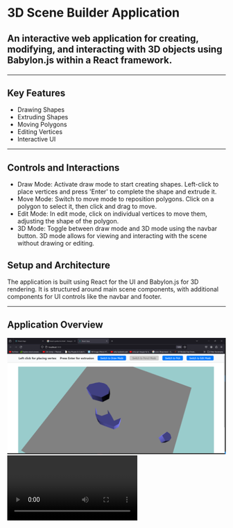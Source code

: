 <!DOCTYPE html>
<html lang="en">
<body>
    <div class="container">
        <h1>3D Scene Builder Application</h1>
        <h2>An interactive web application for creating, modifying, and interacting with 3D objects using Babylon.js within a React framework.</p>
        <hr>
        <h2>Key Features</h2>
        <ul>
            <li>Drawing Shapes</li>
            <li>Extruding Shapes</li>
            <li>Moving Polygons</li>
            <li>Editing Vertices</li>
            <li>Interactive UI</li>
        </ul>
        <hr>
        <h2>Controls and Interactions</h2>
        <ul>
            <li>Draw Mode: Activate draw mode to start creating shapes. Left-click to place vertices and press 'Enter' to complete the shape and extrude it.</li>
            <li>Move Mode: Switch to move mode to reposition polygons. Click on a polygon to select it, then click and drag to move.</li>
            <li>Edit Mode: In edit mode, click on individual vertices to move them, adjusting the shape of the polygon.</li>
            <li>3D Mode: Toggle between draw mode and 3D mode using the navbar button. 3D mode allows for viewing and interacting with the scene without drawing or editing.</li>
        </ul>
        <h2>Setup and Architecture</h2>
        <p>The application is built using React for the UI and Babylon.js for 3D rendering. It is structured around main scene components, with additional components for UI controls like the navbar and footer.</p>
        <hr>
        <h2>Application Overview</h2>
        <div class="image-container">
            <img src="./public/appImage.png" alt="Application Screenshot 1">
        </div>
        <div class="video-container">
            <video controls>
                <source src="./public/appVideo.mp4" type="video/mp4">
                Your browser does not support the video tag.
            </video>
        </div>
    </div>
</body>
</html>
